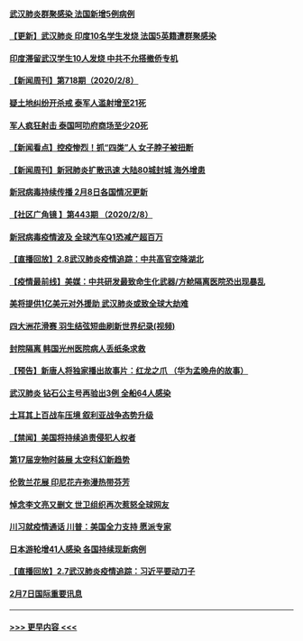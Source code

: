 #### [武汉肺炎群聚感染 法国新增5例病例](../pages/prog202/a102772957.md?t=02091133) 
#### [【更新】武汉肺炎 印度10名学生发烧 法国5英籍遭群聚感染](../pages/prog202/a102770740.md?t=02091133) 
#### [印度滞留武汉学生10人发烧 中共不允搭撤侨专机](../pages/prog202/a102772946.md?t=02091133) 
#### [【新闻周刊】第718期（2020/2/8）](../pages/prog202/a102772921.md?t=02091133) 
#### [疑土地纠纷开杀戒 泰军人滥射增至21死](../pages/prog202/a102772913.md?t=02091133) 
#### [军人疯狂射击 泰国呵叻府商场至少20死](../pages/prog202/a102772833.md?t=02091133) 
#### [【新闻看点】控疫惨烈！抓“四类”人 女子脖子被扭断](../pages/prog202/a102772896.md?t=02091133) 
#### [【新闻周刊】新冠肺炎扩散迅速 大陆80城封城 海外增患](../pages/prog202/a102772852.md?t=02091133) 
#### [新冠病毒持续传播 2月8日各国情况更新](../pages/prog202/a102772826.md?t=02091133) 
#### [【社区广角镜  】第443期  （2020/2/8）](../pages/prog202/a102772736.md?t=02091133) 
#### [新冠病毒疫情波及 全球汽车Q1恐减产超百万](../pages/prog202/a102772695.md?t=02091133) 
#### [【直播回放】2.8武汉肺炎疫情追踪：中共高官空降湖北](../pages/prog202/a102772618.md?t=02091133) 
#### [【疫情最前线】美媒：中共研发最致命生化武器/方舱隔离医院恐出现暴乱](../pages/prog202/a102772439.md?t=02091133) 
#### [美将提供1亿美元对外援助 武汉肺炎或致全球大劫难](../pages/prog202/a102772361.md?t=02091133) 
#### [四大洲花滑赛 羽生结弦短曲刷新世界纪录(视频)](../pages/prog202/a102772341.md?t=02091133) 
#### [封院隔离 韩国光州医院病人丢纸条求救](../pages/prog202/a102772282.md?t=02091133) 
#### [【预告】新唐人将独家播出故事片：红龙之爪 （华为孟晚舟的故事）](../pages/prog202/a102767728.md?t=02091133) 
#### [武汉肺炎 钻石公主号再验出3例 全船64人感染](../pages/prog202/a102771726.md?t=02091133) 
#### [土耳其上百战车压境 叙利亚战争态势升级](../pages/prog202/a102772132.md?t=02091133) 
#### [【禁闻】美国将持续追责侵犯人权者](../pages/prog202/a102772042.md?t=02091133) 
#### [第17届宠物时装展 太空科幻新趋势](../pages/prog202/a102772033.md?t=02091133) 
#### [伦敦兰花展 印尼花卉弥漫热带芬芳](../pages/prog202/a102772026.md?t=02091133) 
#### [悼念李文亮又删文 世卫组织再次惹怒全球网友](../pages/prog202/a102771968.md?t=02091133) 
#### [川习就疫情通话 川普：美国全力支持 愿派专家](../pages/prog202/a102771930.md?t=02091133) 
#### [日本游轮增41人感染 各国持续现新病例](../pages/prog202/a102771912.md?t=02091133) 
#### [【直播回放】2.7武汉肺炎疫情追踪：习近平要动刀子](../pages/prog202/a102771649.md?t=02091133) 
#### [2月7日国际重要讯息](../pages/prog202/a102771747.md?t=02091133) 

----
#### [ >>> 更早内容 <<< ](../indexes/prog202-earlier.md)
